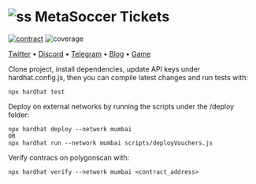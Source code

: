 # ![ss](https://polygonscan.com/token/images/metasocceruniverse_32.png) MetaSoccer Tickets
[![contract](https://img.shields.io/badge/Contract-Polygon-%238247e5)](https://polygonscan.com/address/0x281d01e5b148e00bfb4e4a9532b8115479179e67)
![coverage](https://img.shields.io/badge/Coverage-~100-green)


  [Twitter](https://twitter.com/MetaSoccer_EN)
• [Discord](https://discord.gg/metasoccer)
• [Telegram](https://t.me/MetaSoccerOfficial)
• [Blog](https://metasoccer.medium.com/)
• [Game](https://metasoccer.com/)

Clone project, install dependencies, update API keys under hardhat.config.js, then you can compile latest changes and run tests with:

```
npx hardhat test
```

Deploy on external networks by running the scripts under the /deploy folder:

```
npx hardhat deploy --network mumbai
OR
npx hardhat run --network mumbai scripts/deployVouchers.js
```

Verify contracs on polygonscan with:

```
npx hardhat verify --network mumbai <contract_address>
```
